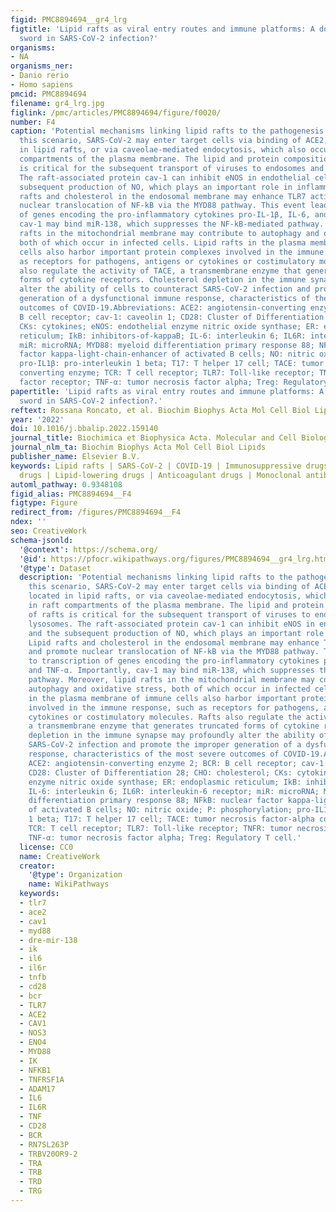 ```yaml
---
figid: PMC8894694__gr4_lrg
figtitle: 'Lipid rafts as viral entry routes and immune platforms: A double-edged
  sword in SARS-CoV-2 infection?'
organisms:
- NA
organisms_ner:
- Danio rerio
- Homo sapiens
pmcid: PMC8894694
filename: gr4_lrg.jpg
figlink: /pmc/articles/PMC8894694/figure/f0020/
number: F4
caption: 'Potential mechanisms linking lipid rafts to the pathogenesis of COVID-19.In
  this scenario, SARS-CoV-2 may enter target cells via binding of ACE2, which is located
  in lipid rafts, or via caveolae-mediated endocytosis, which also occurs in raft
  compartments of the plasma membrane. The lipid and protein composition of rafts
  is critical for the subsequent transport of viruses to endosomes and lysosomes.
  The raft-associated protein cav-1 can inhibit eNOS in endothelial cells and the
  subsequent production of NO, which plays an important role in inflammation. Lipid
  rafts and cholesterol in the endosomal membrane may enhance TLR7 activity and promote
  nuclear translocation of NF-kB via the MYD88 pathway. This event leads to transcription
  of genes encoding the pro-inflammatory cytokines pro-IL-1β, IL-6, and TNF-α. Importantly,
  cav-1 may bind miR-138, which suppresses the NF-kB-mediated pathway. Moreover, lipid
  rafts in the mitochondrial membrane may contribute to autophagy and oxidative stress,
  both of which occur in infected cells. Lipid rafts in the plasma membrane of immune
  cells also harbor important protein complexes involved in the immune response, such
  as receptors for pathogens, antigens or cytokines or costimulatory molecules. Rafts
  also regulate the activity of TACE, a transmembrane enzyme that generates truncated
  forms of cytokine receptors. Cholesterol depletion in the immune synapse may profoundly
  alter the ability of cells to counteract SARS-CoV-2 infection and promote the improper
  generation of a dysfunctional immune response, characteristics of the most severe
  outcomes of COVID-19.Abbreviations: ACE2: angiotensin-converting enzyme 2; BCR:
  B cell receptor; cav-1: caveolin 1; CD28: Cluster of Differentiation 28; CHO: cholesterol;
  CKs: cytokines; eNOS: endothelial enzyme nitric oxide synthase; ER: endoplasmic
  reticulum; IkB: inhibitors-of-kappaB; IL-6: interleukin 6; IL6R: interleukin-6 receptor;
  miR: microRNA; MYD88: myeloid differentiation primary response 88; NFkB: nuclear
  factor kappa-light-chain-enhancer of activated B cells; NO: nitric oxide; P: phosphorylation;
  pro-IL1β: pro-interleukin 1 beta; T17: T helper 17 cell; TACE: tumor necrosis factor-alpha
  converting enzyme; TCR: T cell receptor; TLR7: Toll-like receptor; TNFR: tumor necrosis
  factor receptor; TNF-α: tumor necrosis factor alpha; Treg: Regulatory T cell.'
papertitle: 'Lipid rafts as viral entry routes and immune platforms: A double-edged
  sword in SARS-CoV-2 infection?.'
reftext: Rossana Roncato, et al. Biochim Biophys Acta Mol Cell Biol Lipids. 2022 Jun;1867(6):159140-159140.
year: '2022'
doi: 10.1016/j.bbalip.2022.159140
journal_title: Biochimica et Biophysica Acta. Molecular and Cell Biology of Lipids
journal_nlm_ta: Biochim Biophys Acta Mol Cell Biol Lipids
publisher_name: Elsevier B.V.
keywords: Lipid rafts | SARS-CoV-2 | COVID-19 | Immunosuppressive drugs | Antiviral
  drugs | Lipid-lowering drugs | Anticoagulant drugs | Monoclonal antibodies
automl_pathway: 0.9348108
figid_alias: PMC8894694__F4
figtype: Figure
redirect_from: /figures/PMC8894694__F4
ndex: ''
seo: CreativeWork
schema-jsonld:
  '@context': https://schema.org/
  '@id': https://pfocr.wikipathways.org/figures/PMC8894694__gr4_lrg.html
  '@type': Dataset
  description: 'Potential mechanisms linking lipid rafts to the pathogenesis of COVID-19.In
    this scenario, SARS-CoV-2 may enter target cells via binding of ACE2, which is
    located in lipid rafts, or via caveolae-mediated endocytosis, which also occurs
    in raft compartments of the plasma membrane. The lipid and protein composition
    of rafts is critical for the subsequent transport of viruses to endosomes and
    lysosomes. The raft-associated protein cav-1 can inhibit eNOS in endothelial cells
    and the subsequent production of NO, which plays an important role in inflammation.
    Lipid rafts and cholesterol in the endosomal membrane may enhance TLR7 activity
    and promote nuclear translocation of NF-kB via the MYD88 pathway. This event leads
    to transcription of genes encoding the pro-inflammatory cytokines pro-IL-1β, IL-6,
    and TNF-α. Importantly, cav-1 may bind miR-138, which suppresses the NF-kB-mediated
    pathway. Moreover, lipid rafts in the mitochondrial membrane may contribute to
    autophagy and oxidative stress, both of which occur in infected cells. Lipid rafts
    in the plasma membrane of immune cells also harbor important protein complexes
    involved in the immune response, such as receptors for pathogens, antigens or
    cytokines or costimulatory molecules. Rafts also regulate the activity of TACE,
    a transmembrane enzyme that generates truncated forms of cytokine receptors. Cholesterol
    depletion in the immune synapse may profoundly alter the ability of cells to counteract
    SARS-CoV-2 infection and promote the improper generation of a dysfunctional immune
    response, characteristics of the most severe outcomes of COVID-19.Abbreviations:
    ACE2: angiotensin-converting enzyme 2; BCR: B cell receptor; cav-1: caveolin 1;
    CD28: Cluster of Differentiation 28; CHO: cholesterol; CKs: cytokines; eNOS: endothelial
    enzyme nitric oxide synthase; ER: endoplasmic reticulum; IkB: inhibitors-of-kappaB;
    IL-6: interleukin 6; IL6R: interleukin-6 receptor; miR: microRNA; MYD88: myeloid
    differentiation primary response 88; NFkB: nuclear factor kappa-light-chain-enhancer
    of activated B cells; NO: nitric oxide; P: phosphorylation; pro-IL1β: pro-interleukin
    1 beta; T17: T helper 17 cell; TACE: tumor necrosis factor-alpha converting enzyme;
    TCR: T cell receptor; TLR7: Toll-like receptor; TNFR: tumor necrosis factor receptor;
    TNF-α: tumor necrosis factor alpha; Treg: Regulatory T cell.'
  license: CC0
  name: CreativeWork
  creator:
    '@type': Organization
    name: WikiPathways
  keywords:
  - tlr7
  - ace2
  - cav1
  - myd88
  - dre-mir-138
  - ik
  - il6
  - il6r
  - tnfb
  - cd28
  - bcr
  - TLR7
  - ACE2
  - CAV1
  - NOS3
  - ENO4
  - MYD88
  - IK
  - NFKB1
  - TNFRSF1A
  - ADAM17
  - IL6
  - IL6R
  - TNF
  - CD28
  - BCR
  - RN7SL263P
  - TRBV20OR9-2
  - TRA
  - TRB
  - TRD
  - TRG
---
```

